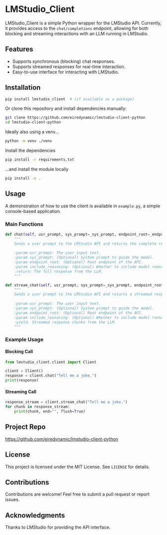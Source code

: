 # LMStudio_Client

LMStudio_Client is a simple Python wrapper for the LMStudio API. Currently, it provides access to the `chat/completions` endpoint, allowing for both blocking and streaming interactions with an LLM running in LMStudio.

## Features
- Supports synchronous (blocking) chat responses.
- Supports streamed responses for real-time interaction.
- Easy-to-use interface for interacting with LMStudio.

## Installation
```sh
pip install lmstudio_client  # (if available as a package)
```
Or clone this repository and install dependencies manually:
```sh
git clone https://github.com/eiredynamic/lmstudio-client-python
cd lmstudio-client-python
```
Ideally also using a venv...
```sh
python -m venv ./venv
```
Install the dependencies
```sh
pip install -r requirements.txt
```
...and install the module locally
```sh
pip install -e .
```

## Usage
A demonstration of how to use the client is available in `example.py`, a simple console-based application.

### Main Functions

```python
def chat(self, usr_prompt, sys_prompt=_sys_prompt, endpoint_root=_endpoint_root, include_reasoning=False):
    """
    Sends a user prompt to the LMStudio API and returns the complete response.
    
    :param usr_prompt: The user input text.
    :param sys_prompt: (Optional) System prompt to guide the model.
    :param endpoint_root: (Optional) Root endpoint of the API.
    :param include_reasoning: (Optional) Whether to include model reasoning, if the model support it.
    :return: The full response from the LLM.
    """
```

```python
def stream_chat(self, usr_prompt, sys_prompt=_sys_prompt, endpoint_root=_endpoint_root, include_reasoning=False):
    """
    Sends a user prompt to the LMStudio API and returns a streamed response.
    
    :param usr_prompt: The user input text.
    :param sys_prompt: (Optional) System prompt to guide the model.
    :param endpoint_root: (Optional) Root endpoint of the API.
    :param include_reasoning: (Optional) Whether to include model reasoning, if the model support it.
    :yield: Streamed response chunks from the LLM.
    """
```

### Example Usage
#### Blocking Call
```python
from lmstudio_client.client import Client

client = Client()
response = client.chat("Tell me a joke.")
print(response)
```

#### Streaming Call
```python
response_stream = client.stream_chat("Tell me a joke.")
for chunk in response_stream:
    print(chunk, end="", flush=True)
```
## Project Repo
https://github.com/eiredynamic/lmstudio-client-python

## License
This project is licensed under the MIT License. See `LICENSE` for details.

## Contributions
Contributions are welcome! Feel free to submit a pull request or report issues.

## Acknowledgments
Thanks to LMStudio for providing the API interface.
